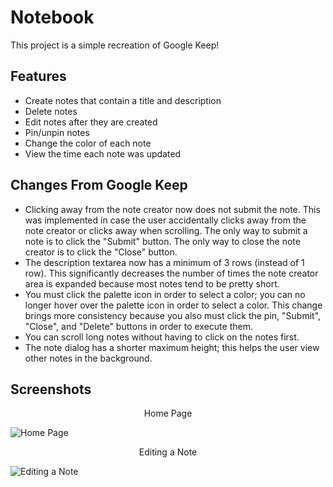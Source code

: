 # Notebook

This project is a simple recreation of Google Keep!

## Features
* Create notes that contain a title and description
* Delete notes
* Edit notes after they are created
* Pin/unpin notes
* Change the color of each note
* View the time each note was updated

## Changes From Google Keep
* Clicking away from the note creator now does not submit the note. This was implemented
in case the user accidentally clicks away from the note creator or clicks away when
scrolling. The only way to submit a note is to click the "Submit" button. The only way
to close the note creator is to click the "Close" button.
* The description textarea now has a minimum of 3 rows (instead of 1 row). This significantly 
decreases the number of times the note creator area is expanded because most notes tend to
be pretty short.
* You must click the palette icon in order to select a color; you can no longer hover over
the palette icon in order to select a color. This change brings more consistency because you also 
must click the pin, "Submit", "Close", and "Delete" buttons in order to execute them.
* You can scroll long notes without having to click on the notes first.
* The note dialog has a shorter maximum height; this helps the user view other notes in the background.

## Screenshots
<p align="center">Home Page</p>

![Home Page](https://i.imgur.com/GXg26V8.jpg)

<p align="center">Editing a Note</p>

![Editing a Note](https://i.imgur.com/sq6KuCo.jpg)